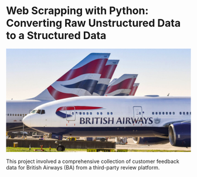 # Web Scrapping with Python: Converting Raw Unstructured Data to a Structured Data

![Image Alt](https://github.com/eziukwuinnocent/Web-Scrapping-with-Python-Converting-Raw-Unstructured-Data-to-a-Structured-Data/blob/e7fc0adc6e42573035978c4d46820fcc1c8b0558/british-airways.jpg)

This project involved a comprehensive collection of customer feedback data for British Airways (BA) from a third-party review platform.
